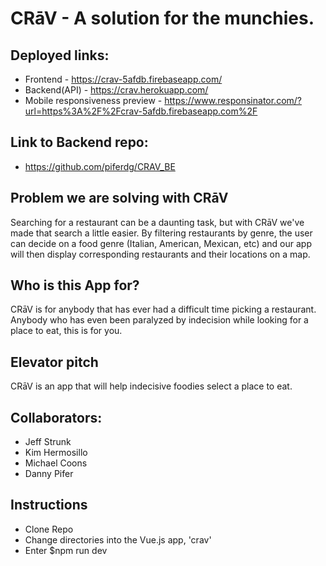 # CRāV - A solution for the munchies.

## Deployed links: 
  - Frontend - https://crav-5afdb.firebaseapp.com/
  - Backend(API) - https://crav.herokuapp.com/
  - Mobile responsiveness preview - https://www.responsinator.com/?url=https%3A%2F%2Fcrav-5afdb.firebaseapp.com%2F

## Link to Backend repo: 
  - https://github.com/piferdg/CRAV_BE


## Problem we are solving with CRāV
  Searching for a restaurant can be a daunting task, but with CRāV we've made that search a little easier. By filtering restaurants by genre, the user can decide on a food genre (Italian, American, Mexican, etc) and our app will then display corresponding restaurants and their locations on a map. 

## Who is this App for?
  CRāV is for anybody that has ever had a difficult time picking a restaurant. Anybody who has even been paralyzed by indecision while looking for a place to eat, this is for you. 

## Elevator pitch
  CRāV is an app that will help indecisive foodies select a place to eat.


## Collaborators:
  - Jeff Strunk
  - Kim Hermosillo 
  - Michael Coons
  - Danny Pifer

## Instructions
  - Clone Repo
  - Change directories into the Vue.js app, 'crav'
  - Enter $npm run dev 



